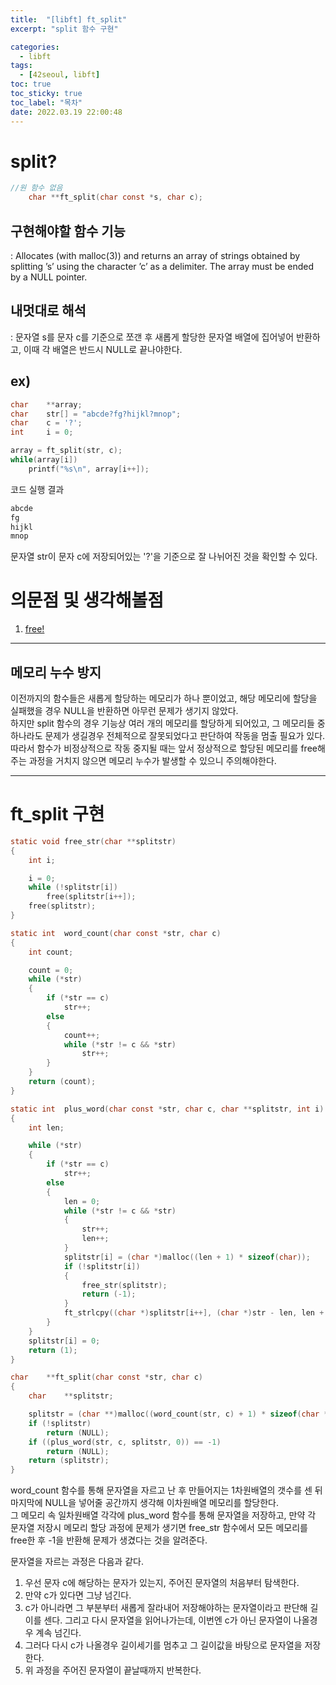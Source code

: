 ```yaml
---
title:  "[libft] ft_split"
excerpt: "split 함수 구현"

categories:
  - libft
tags:
  - [42seoul, libft]
toc: true
toc_sticky: true
toc_label: "목차"
date: 2022.03.19 22:00:48
---
```


# split?

```c
//원 함수 없음
    char **ft_split(char const *s, char c);
```

## 구현해야할 함수 기능    
:  Allocates (with malloc(3)) and returns an array of strings obtained by splitting ’s’ using the character ’c’ as a delimiter. The array must be ended by a NULL pointer.    

## 내멋대로 해석    
:  문자열 s를 문자 c를 기준으로 쪼갠 후 새롭게 할당한 문자열 배열에 집어넣어 반환하고, 이때 각 배열은 반드시 NULL로 끝나야한다.    

## ex)    
```c
char	**array;
char	str[] = "abcde?fg?hijkl?mnop";
char	c = '?';
int		i = 0;

array = ft_split(str, c);
while(array[i])
	printf("%s\n", array[i++]);
```
코드 실행 결과
```c
abcde
fg
hijkl
mnop
```
문자열 str이 문자 c에 저장되어있는 '?'을 기준으로 잘 나뉘어진 것을 확인할 수 있다.    

# 의문점 및 생각해볼점    
1. [free!](#메모리-누수-방지)

***

## 메모리 누수 방지
이전까지의 함수들은 새롭게 할당하는 메모리가 하나 뿐이었고, 해당 메모리에 할당을 실패했을 경우 NULL을 반환하면 아무런 문제가 생기지 않았다.    
하지만 split 함수의 경우 기능상 여러 개의 메모리를 할당하게 되어있고, 그 메모리들 중 하나라도 문제가 생길경우 전체적으로 잘못되었다고 판단하여 작동을 멈출 필요가 있다.    
따라서 함수가 비정상적으로 작동 중지될 때는 앞서 정상적으로 할당된 메모리를 free해주는 과정을 거치지 않으면 메모리 누수가 발생할 수 있으니 주의해야한다.    

***

# ft_split 구현

```c
static void	free_str(char **splitstr)
{
	int	i;

	i = 0;
	while (!splitstr[i])
		free(splitstr[i++]);
	free(splitstr);
}

static int	word_count(char const *str, char c)
{
	int	count;

	count = 0;
	while (*str)
	{
		if (*str == c)
			str++;
		else
		{
			count++;
			while (*str != c && *str)
				str++;
		}
	}
	return (count);
}

static int	plus_word(char const *str, char c, char **splitstr, int i)
{
	int	len;

	while (*str)
	{
		if (*str == c)
			str++;
		else
		{
			len = 0;
			while (*str != c && *str)
			{
				str++;
				len++;
			}
			splitstr[i] = (char *)malloc((len + 1) * sizeof(char));
			if (!splitstr[i])
			{
				free_str(splitstr);
				return (-1);
			}
			ft_strlcpy((char *)splitstr[i++], (char *)str - len, len + 1);
		}
	}
	splitstr[i] = 0;
	return (1);
}

char	**ft_split(char const *str, char c)
{
	char	**splitstr;

	splitstr = (char **)malloc((word_count(str, c) + 1) * sizeof(char *));
	if (!splitstr)
		return (NULL);
	if ((plus_word(str, c, splitstr, 0)) == -1)
		return (NULL);
	return (splitstr);
}

```
word_count 함수를 통해 문자열을 자르고 난 후 만들어지는 1차원배열의 갯수를 센 뒤 마지막에 NULL을 넣어줄 공간까지 생각해 이차원배열 메모리를 할당한다.    
그 메모리 속 일차원배열 각각에 plus_word 함수를 통해 문자열을 저장하고, 만약 각 문자열 저장시 메모리 할당 과정에 문제가 생기면 free_str 함수에서 모든 메모리를 free한 후 -1을 반환해 문제가 생겼다는 것을 알려준다.    

문자열을 자르는 과정은 다음과 같다.
1. 우선 문자 c에 해당하는 문자가 있는지, 주어진 문자열의 처음부터 탐색한다.    
2. 만약 c가 있다면 그냥 넘긴다.    
3. c가 아니라면 그 부분부터 새롭게 잘라내어 저장해야하는 문자열이라고 판단해 길이를 센다. 그리고 다시 문자열을 읽어나가는데, 이번엔 c가 아닌 문자열이 나올경우 계속 넘긴다.    
4. 그러다 다시 c가 나올경우 길이세기를 멈추고 그 길이값을 바탕으로 문자열을 저장한다.    
5. 위 과정을 주어진 문자열이 끝날때까지 반복한다.    


